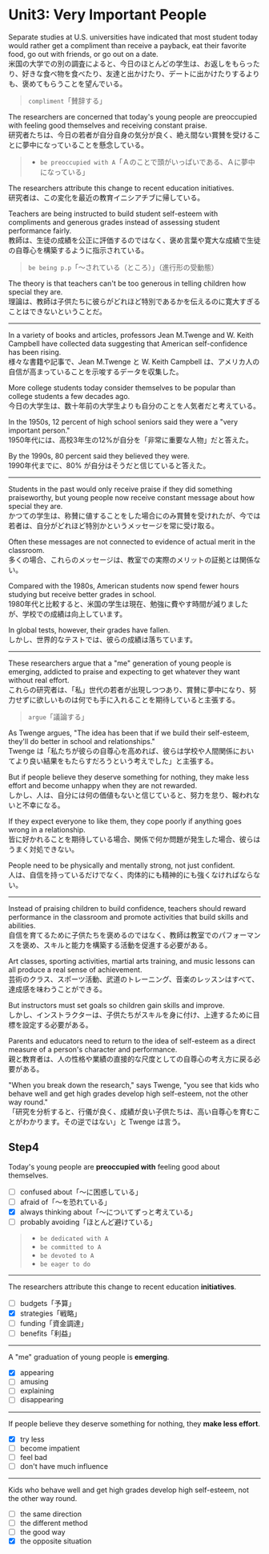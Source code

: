 # Unit3: Very Important People

Separate studies at U.S. universities have indicated that most student today would rather get a compliment than receive a payback, eat their favorite food, go out with friends, or go out on a date.  
米国の大学での別の調査によると、今日のほとんどの学生は、お返しをもらったり、好きな食べ物を食べたり、友達と出かけたり、デートに出かけたりするよりも、褒めてもらうことを望んでいる。

> `compliment`「賛辞する」

The researchers are concerned that today's young people are preoccupied with feeling good themselves and receiving constant praise.  
研究者たちは、今日の若者が自分自身の気分が良く、絶え間ない賞賛を受けることに夢中になっていることを懸念している。

> - `be preoccupied with A`「Ａのことで頭がいっぱいである、Ａに夢中になっている」

The researchers attribute this change to recent education initiatives.  
研究者は、この変化を最近の教育イニシアチブに帰している。

Teachers are being instructed to build student self-esteem with compliments and generous grades instead of assessing student performance fairly.  
教師は、生徒の成績を公正に評価するのではなく、褒め言葉や寛大な成績で生徒の自尊心を構築するように指示されている。

> `be being p.p`「〜されている（ところ）」（進行形の受動態）

The theory is that teachers can't be too generous in telling children how special they are.  
理論は、教師は子供たちに彼らがどれほど特別であるかを伝えるのに寛大すぎることはできないということだ。

---

In a variety of books and articles, professors Jean M.Twenge and W. Keith Campbell have collected data suggesting that American self-confidence has been rising.  
様々な書籍や記事で、Jean M.Twenge と W. Keith Campbell は、アメリカ人の自信が高まっていることを示唆するデータを収集した。

More college students today consider themselves to be popular than college students a few decades ago.  
今日の大学生は、数十年前の大学生よりも自分のことを人気者だと考えている。

In the 1950s, 12 percent of high school seniors said they were a "very important person."  
1950年代には、高校3年生の12%が自分を「非常に重要な人物」だと答えた。

By the 1990s, 80 percent said they believed they were.  
1990年代までに、80% が自分はそうだと信じていると答えた。

---

Students in the past would only receive praise if they did something praiseworthy, but young people now receive constant message about how special they are.  
かつての学生は、称賛に値することをした場合にのみ賞賛を受けれたが、今では若者は、自分がどれほど特別かというメッセージを常に受け​​取る。

Often these messages are not connected to evidence of actual merit in the classroom.  
多くの場合、これらのメッセージは、教室での実際のメリットの証拠とは関係ない。

Compared with the 1980s, American students now spend fewer hours studying but receive better grades in school.  
1980年代と比較すると、米国の学生は現在、勉強に費やす時間が減りましたが、学校での成績は向上しています。

In global tests, however, their grades have fallen.  
しかし、世界的なテストでは、彼らの成績は落ちています。

---

These researchers argue that a "me" generation of young people is emerging, addicted to praise and expecting to get whatever they want without real effort.  
これらの研究者は、「私」世代の若者が出現しつつあり、賞賛に夢中になり、努力せずに欲しいものは何でも手に入れることを期待していると主張する。

> `argue`「議論する」

As Twenge argues, "The idea has been that if we build their self-esteem, they'll do better in school and relationships."  
Twenge は「私たちが彼らの自尊心を高めれば、彼らは学校や人間関係においてより良い結果をもたらすだろうという考えでした」と主張する。

But if people believe they deserve something for nothing, they make less effort and become unhappy when they are not rewarded.  
しかし、人は、自分には何の価値もないと信じていると、努力を怠り、報われないと不幸になる。

If they expect everyone to like them, they cope poorly if anything goes wrong in a relationship.  
皆に好かれることを期待している場合、関係で何か問題が発生した場合、彼らはうまく対処できない。

People need to be physically and mentally strong, not just confident.  
人は、自信を持っているだけでなく、肉体的にも精神的にも強くなければならない。

---

Instead of praising children to build confidence, teachers should reward performance in the classroom and promote activities that build skills and abilities.  
自信を育てるために子供たちを褒めるのではなく、教師は教室でのパフォーマンスを褒め、スキルと能力を構築する活動を促進する必要がある。

Art classes, sporting activities, martial arts training, and music lessons can all produce a real sense of achievement.  
芸術のクラス、スポーツ活動、武道のトレーニング、音楽のレッスンはすべて、達成感を味わうことができる。

But instructors must set goals so children gain skills and improve.  
しかし、インストラクターは、子供たちがスキルを身に付け、上達するために目標を設定する必要がある。

Parents and educators need to return to the idea of self-esteem as a direct measure of a person's character and performance.  
親と教育者は、人の性格や業績の直接的な尺度としての自尊心の考え方に戻る必要がある。

"When you break down the research," says Twenge, "you see that kids who behave well and get high grades develop high self-esteem, not the other way round."  
「研究を分析すると、行儀が良く、成績が良い子供たちは、高い自尊心を育むことがわかります。その逆ではない」と Twenge は言う。

## Step4

Today's young people are **preoccupied with** feeling good about themselves.

- [ ] confused about「〜に困惑している」
- [ ] afraid of「〜を恐れている」
- [x] always thinking about「〜についてずっと考えている」
- [ ] probably avoiding「ほとんど避けている」

> - `be dedicated with A`
> - `be committed to A`
> - `be devoted to A`
> - `be eager to do`

---

The researchers attribute this change to recent education **initiatives**.

- [ ] budgets「予算」
- [x] strategies「戦略」
- [ ] funding「資金調達」
- [ ] benefits「利益」

---

A "me" graduation of young people is **emerging**.

- [x] appearing
- [ ] amusing
- [ ] explaining
- [ ] disappearing

---

If people believe they deserve something for nothing, they **make less effort**.

- [x] try less
- [ ] become impatient
- [ ] feel bad
- [ ] don't have much influence

---

Kids who behave well and get high grades develop high self-esteem, not the other way round.

- [ ] the same direction
- [ ] the different method
- [ ] the good way
- [x] the opposite situation
